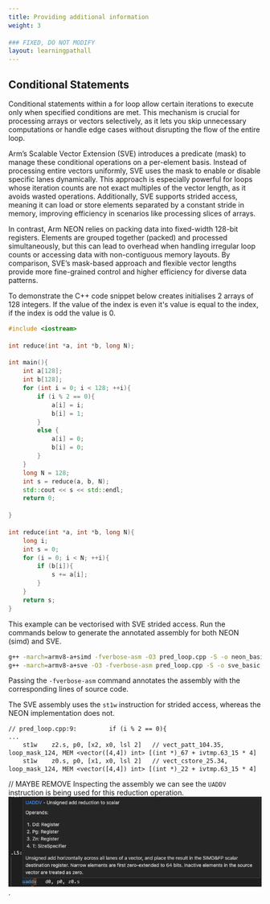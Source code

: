 ```yaml
---
title: Providing additional information
weight: 3

### FIXED, DO NOT MODIFY
layout: learningpathall
---
```


## Conditional Statements

Conditional statements within a for loop allow certain iterations to execute only when specified conditions are met. This mechanism is crucial for processing arrays or vectors selectively, as it lets you skip unnecessary computations or handle edge cases without disrupting the flow of the entire loop.

Arm’s Scalable Vector Extension (SVE) introduces a predicate (mask) to manage these conditional operations on a per-element basis. Instead of processing entire vectors uniformly, SVE uses the mask to enable or disable specific lanes dynamically. This approach is especially powerful for loops whose iteration counts are not exact multiples of the vector length, as it avoids wasted operations. Additionally, SVE supports strided access, meaning it can load or store elements separated by a constant stride in memory, improving efficiency in scenarios like processing slices of arrays.

In contrast, Arm NEON relies on packing data into fixed-width 128-bit registers. Elements are grouped together (packed) and processed simultaneously, but this can lead to overhead when handling irregular loop counts or accessing data with non-contiguous memory layouts. By comparison, SVE’s mask-based approach and flexible vector lengths provide more fine-grained control and higher efficiency for diverse data patterns.

To demonstrate the C++ code snippet below creates initialises 2 arrays of 128 integers. If the value of the index is even it's value is equal to the index, if the index is odd the value is 0. 

```cpp
#include <iostream>

int reduce(int *a, int *b, long N);

int main(){
    int a[128];
    int b[128];
    for (int i = 0; i < 128; ++i){
        if (i % 2 == 0){
            a[i] = i;
            b[i] = 1;
        } 
        else {
            a[i] = 0;
            b[i] = 0;
        }
    }
    long N = 128;
    int s = reduce(a, b, N);
    std::cout << s << std::endl;
    return 0;

}

int reduce(int *a, int *b, long N){
    long i;
    int s = 0;
    for (i = 0; i < N; ++i){
        if (b[i]){
            s += a[i];
        }
    }
    return s;
}
```

This example can be vectorised with SVE strided access. Run the commands below to generate the annotated assembly for both NEON (simd) and SVE. 

```bash
g++ -march=armv8-a+simd -fverbose-asm -O3 pred_loop.cpp -S -o neon_basic.s
g++ -march=armv8-a+sve -O3 -fverbose-asm pred_loop.cpp -S -o sve_basic.s
```

Passing the `-fverbose-asm` command annotates the assembly with the corresponding lines of source code. 

The SVE assembly uses the `st1w` instruction for strided access, whereas the NEON implementation does not. 

```output
// pred_loop.cpp:9:         if (i % 2 == 0){
...
	st1w	z2.s, p0, [x2, x0, lsl 2]	// vect_patt_104.35, loop_mask_124, MEM <vector([4,4]) int> [(int *)_67 + ivtmp.63_15 * 4]
	st1w	z0.s, p0, [x1, x0, lsl 2]	// vect_cstore_25.34, loop_mask_124, MEM <vector([4,4]) int> [(int *)_22 + ivtmp.63_15 * 4]
```

// MAYBE REMOVE
Inspecting the assembly we can see the `UADDV` instruction is being used for this reduction operation. ![reduction_operation](./reduction.png).



